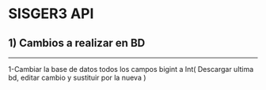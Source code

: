 SISGER3 API
========================

## 1) Cambios a realizar en BD
----------------------------------
1-Cambiar la base de datos todos los campos bigint a Int( Descargar ultima bd, editar cambio y sustituir por la nueva )
